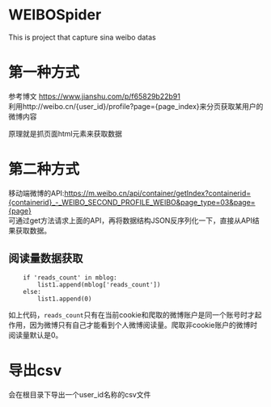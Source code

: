 # WEIBOSpider
This is project that capture sina weibo datas

# 第一种方式
参考博文 https://www.jianshu.com/p/f65829b22b91  
利用http://weibo.cn/{user_id}/profile?page={page_index}来分页获取某用户的微博内容

原理就是抓页面html元素来获取数据

# 第二种方式
移动端微博的API:https://m.weibo.cn/api/container/getIndex?containerid={containerid}_-_WEIBO_SECOND_PROFILE_WEIBO&page_type=03&page={page}   
可通过get方法请求上面的API，再将数据结构JSON反序列化一下，直接从API结果获取数据。
## 阅读量数据获取
```
    if 'reads_count' in mblog:
        list1.append(mblog['reads_count'])
    else:
        list1.append(0)
```
如上代码，`reads_count`只有在当前cookie和爬取的微博账户是同一个账号时才起作用，因为微博只有自己才能看到个人微博阅读量。爬取非cookie账户的微博时阅读量默认是0。

# 导出csv
会在根目录下导出一个user_id名称的csv文件
